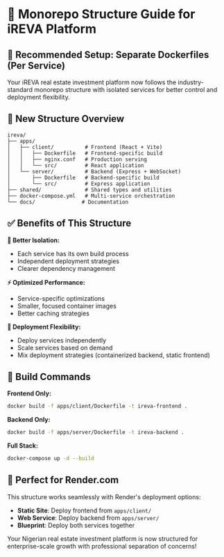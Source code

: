 # 🧱 Monorepo Structure Guide for iREVA Platform

## 🎯 **Recommended Setup: Separate Dockerfiles (Per Service)**

Your iREVA real estate investment platform now follows the industry-standard monorepo structure with isolated services for better control and deployment flexibility.

## 📁 **New Structure Overview**

```
ireva/
├── apps/
│   ├── client/          # Frontend (React + Vite)
│   │   ├── Dockerfile   # Frontend-specific build
│   │   ├── nginx.conf   # Production serving
│   │   └── src/         # React application
│   └── server/          # Backend (Express + WebSocket)
│       ├── Dockerfile   # Backend-specific build
│       └── src/         # Express application
├── shared/              # Shared types and utilities
├── docker-compose.yml   # Multi-service orchestration
└── docs/               # Documentation
```

## ✅ **Benefits of This Structure**

**🔄 Better Isolation:**
- Each service has its own build process
- Independent deployment strategies
- Clearer dependency management

**⚡ Optimized Performance:**
- Service-specific optimizations
- Smaller, focused container images
- Better caching strategies

**🚀 Deployment Flexibility:**
- Deploy services independently
- Scale services based on demand
- Mix deployment strategies (containerized backend, static frontend)

## 🎯 **Build Commands**

**Frontend Only:**
```bash
docker build -f apps/client/Dockerfile -t ireva-frontend .
```

**Backend Only:**
```bash
docker build -f apps/server/Dockerfile -t ireva-backend .
```

**Full Stack:**
```bash
docker-compose up -d --build
```

## 🌟 **Perfect for Render.com**

This structure works seamlessly with Render's deployment options:
- **Static Site**: Deploy frontend from `apps/client/`
- **Web Service**: Deploy backend from `apps/server/`
- **Blueprint**: Deploy both services together

Your Nigerian real estate investment platform is now structured for enterprise-scale growth with professional separation of concerns!